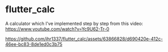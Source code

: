 # flutter_calc

A calculator which I've implemented step by step from this video: https://www.youtube.com/watch?v=Yc9U62-Tr-0




https://github.com/ihr1337/flutter_calc/assets/63866828/d690420e-412c-46ee-bc83-8de1ed0c3b75

